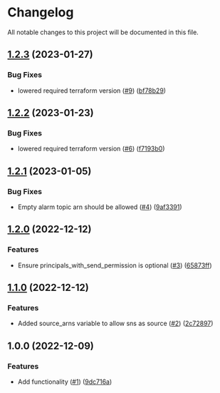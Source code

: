 # Changelog

All notable changes to this project will be documented in this file.

## [1.2.3](https://github.com/justtrackio/terraform-aws-sqs-queue/compare/v1.2.2...v1.2.3) (2023-01-27)


### Bug Fixes

* lowered required terraform version ([#9](https://github.com/justtrackio/terraform-aws-sqs-queue/issues/9)) ([bf78b29](https://github.com/justtrackio/terraform-aws-sqs-queue/commit/bf78b29c0f5fbcbeef0cf26ef28b67e385056cd9))

## [1.2.2](https://github.com/justtrackio/terraform-aws-sqs-queue/compare/v1.2.1...v1.2.2) (2023-01-23)


### Bug Fixes

* lowered required terraform version ([#6](https://github.com/justtrackio/terraform-aws-sqs-queue/issues/6)) ([f7193b0](https://github.com/justtrackio/terraform-aws-sqs-queue/commit/f7193b0526de5c037258f46bc0a4c0cea9fcd977))

## [1.2.1](https://github.com/justtrackio/terraform-aws-sqs-queue/compare/v1.2.0...v1.2.1) (2023-01-05)


### Bug Fixes

* Empty alarm topic arn should be allowed ([#4](https://github.com/justtrackio/terraform-aws-sqs-queue/issues/4)) ([9af3391](https://github.com/justtrackio/terraform-aws-sqs-queue/commit/9af3391a2cd7975be20017547e93f7caf9479b0a))

## [1.2.0](https://github.com/justtrackio/terraform-aws-sqs-queue/compare/v1.1.0...v1.2.0) (2022-12-12)


### Features

* Ensure principals_with_send_permission is optional ([#3](https://github.com/justtrackio/terraform-aws-sqs-queue/issues/3)) ([65873ff](https://github.com/justtrackio/terraform-aws-sqs-queue/commit/65873ff8f09e1b4ffeb4c61a9a69e3252533844e))

## [1.1.0](https://github.com/justtrackio/terraform-aws-sqs-queue/compare/v1.0.0...v1.1.0) (2022-12-12)


### Features

* Added source_arns variable to allow sns as source ([#2](https://github.com/justtrackio/terraform-aws-sqs-queue/issues/2)) ([2c72897](https://github.com/justtrackio/terraform-aws-sqs-queue/commit/2c728974ef401b7a8159eeb45216268baec959bd))

## 1.0.0 (2022-12-09)


### Features

* Add functionality ([#1](https://github.com/justtrackio/terraform-aws-sqs-queue/issues/1)) ([9dc716a](https://github.com/justtrackio/terraform-aws-sqs-queue/commit/9dc716ab5c2a5f142d4f7e26aa199512aa67fd52))
